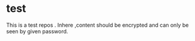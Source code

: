 test
====

This is a test repos . Inhere ,content should be encrypted and can only be seen by given password.
